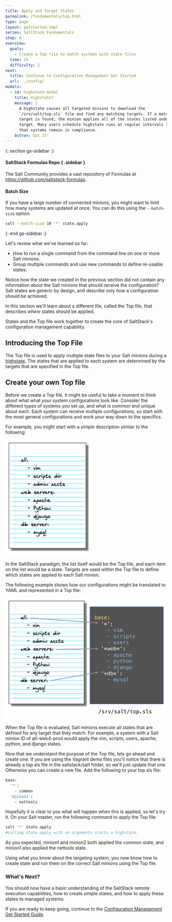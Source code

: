 ```yaml
---
title: Apply and Target States
permalink: /fundamentals/top.html
type: page
layout: getstarted.tmpl
series: SaltStack Fundamentals
step: 6
overview:
  goals:
    - Create a Top file to match systems with state files
  time: 15
  difficulty: 2
next:
  title: Continue to Configuration Management Get Started
  url: ../config/
modals:
  - id: highstate-modal
    title: Highstate?
    message: |
      A highstate causes all targeted minions to download the
      `/srv/salt/top.sls` file and find any matching targets. If a matching
      target is found, the minion applies all of the states listed under that
      target. Many users schedule highstate runs at regular intervals to ensure
      that systems remain in compliance.
    button: Got It!
---
```


{: section gs-sidebar :}

#### SaltStack Formulas Repo { .sidebar }

The Salt Community provides a vast repository of Formulas at
<https://github.com/saltstack-formulas>.

#### Batch Size

If you have a large number of connected minions, you might want to limit how
many systems are updated at once. You can do this using the `--batch-size`
option:

``` bash
salt --batch-size 10 '*' state.apply
```

{: end gs-sidebar :}

Let's review what we've learned so far:

-   How to run a single command from the command line on one or more Salt minions.
-   Group multiple commands and use new commands to define re-usable states.

Notice how the state we created in the previous section did not contain any
information about the Salt minions that should receive the configuration? Salt
states are generic by design, and describe only *how* a configuration should be
achieved.

In this section we'll learn about a different file, called the Top file, that
describes *where* states should be applied.

States and the Top file work together to create the core of SaltStack's
configuration management capability.

## Introducing the Top File

The Top file is used to apply multiple state files to your Salt minions during
a <a id="highstate-modal" href="#">highstate</a>. The states that are applied
to each system are determined by the targets that are specified in the Top
file.

## Create your own Top file

Before we create a Top file, it might be useful to take a moment to think about
what what *your* system configurations look like. Consider the different types
of systems you set up, and what is common and unique about each. Each system
can receive multiple configurations, so start with the most general
configurations and work your way down to the specifics.

For example, you might start with a simple description similar to the following:

<img class="imgcenter" src="../images/planning1.png">

In the SaltStack paradigm, the list itself would be the Top file, and each item
on the list would be a state. Targets are used within the Top file to define
which states are applied to each Salt minion.

The following example shows how our configurations might be translated to YAML
and represented in a Top file:

![](../images/planning.png)

When the Top file is evaluated, Salt minions execute all states that are
defined for any target that they match. For example, a system with a Salt
minion ID of atl-web4-prod would apply the vim, scripts, users, apache, python,
and django states.

Now that we understand the purpose of the Top file, lets go ahead and create
one. If you are using the Vagrant demo files you'll notice that there is
already a top.sls file in the saltstack/salt folder, so we'll just update that
one. Otherwise you can create a new file. Add the following to your top.sls
file:

``` bash
base:
  '*':
    - common
  'minion1':
    - nettools
```

Hopefully it is clear to you what will happen when this is applied, so let's
try it. On your Salt master, run the following command to apply the Top file:

``` bash
salt '*' state.apply
#calling state.apply with no arguments starts a highstate.
```

As you expected, minion1 and minion2 both applied the common state, and minion1
also applied the nettools state.

Using what you know about the targeting system, you now know how to create
state and run them on the correct Salt minions using the Top file.

### What's Next?

You should now have a basic understanding of the SaltStack remote execution
capabilities, how to create simple states, and how to apply these states to
managed systems.

If you are ready to keep going, continue to the [Configuration Management Get
Started Guide](../config/).

